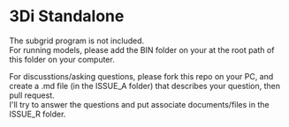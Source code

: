 # 3Di Standalone

The subgrid program is not included.  
For running models, please add the BIN folder on your at the root path of this folder on your computer.

For discusstions/asking questions, please fork this repo on your PC, and create a .md file (in the ISSUE_A folder) that describes your question, then pull request.  
I'll try to answer the questions and put associate documents/files in the ISSUE_R folder.